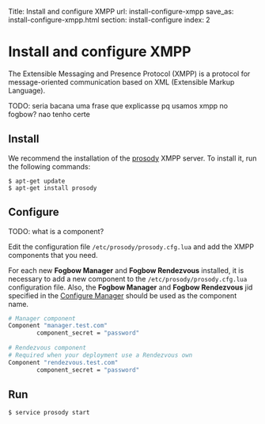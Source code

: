 Title: Install and configure XMPP
url: install-configure-xmpp
save_as: install-configure-xmpp.html
section: install-configure
index: 2

Install and configure XMPP
==========
The Extensible Messaging and Presence Protocol (XMPP) is a protocol for message-oriented communication based on XML (Extensible Markup Language).

TODO: seria bacana uma frase que explicasse pq usamos xmpp no fogbow? nao tenho certe

## Install
We recommend the installation of the [prosody](http://prosody.im/) XMPP server. To install it, run the following commands:
``` shell
$ apt-get update
$ apt-get install prosody
```

## Configure

TODO: what is a component?

Edit the configuration file `/etc/prosody/prosody.cfg.lua` and add the XMPP components that you need.

For each new **Fogbow Manager** and **Fogbow Rendezvous** installed, it is necessary to add a new component to the `/etc/prosody/prosody.cfg.lua` configuration file. Also, the **Fogbow Manager** and **Fogbow Rendezvous** jid specified in the [Configure Manager](http://www.fogbowcloud.org/install-configure-fogbow-manager#configure) should be used as the component name.

```bash
# Manager component
Component "manager.test.com"
        component_secret = "password"
        
# Rendezvous component
# Required when your deployment use a Rendezvous own
Component "rendezvous.test.com"
        component_secret = "password"
```

## Run
``` shell
$ service prosody start
```
